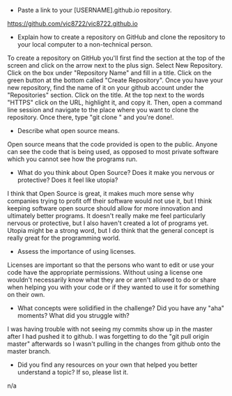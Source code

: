 - Paste a link to your [USERNAME].github.io repository.

https://github.com/vic8722/vic8722.github.io


- Explain how to create a repository on GitHub and clone the repository to your local computer to a non-technical person.

To create a repository on GitHub you'll first find the section at the top of the screen and click on the arrow next to the plus sign. Select New Repository. Click on the box under "Repository Name" and fill in a title. Click on the green button at the bottom called "Create Repository". Once you have your new repository, find the name of it on your github account under the "Repositories" section. Click on the title. At the top next to the words "HTTPS" click on the URL, highlight it, and copy it. Then, open a command line session and navigate to the place where you want to clone the repository. Once there, type "git clone <insert URL>" and you're done!.

- Describe what open source means.

Open source means that the code provided is open to the public. Anyone can see the code that is being used, as opposed to most private software which you cannot see how the programs run.

- What do you think about Open Source? Does it make you nervous or protective? Does it feel like utopia?

I think that Open Source is great, it makes much more sense why companies trying to profit off their software would not use it, but I think keeping software open source should allow for more innovation and ultimately better programs. It doesn't really make me feel particularly nervous or protective, but I also haven't created a lot of programs yet. Utopia might be a strong word, but I do think that the general concept is really great for the programming world.

- Assess the importance of using licenses.

Licenses are important so that the persons who want to edit or use your code have the appropriate permissions. Without using a license one wouldn't necessarily know what they are or aren't allowed to do or share when helping you with your code or if they wanted to use it for something on their own.

- What concepts were solidified in the challenge? Did you have any "aha" moments? What did you struggle with?

I was having trouble with not seeing my commits show up in the master after I had pushed it to github. I was forgetting to do the "git pull origin master" afterwards so I wasn't pulling in the changes from github onto the master branch.

- Did you find any resources on your own that helped you better understand a topic? If so, please list it.

n/a